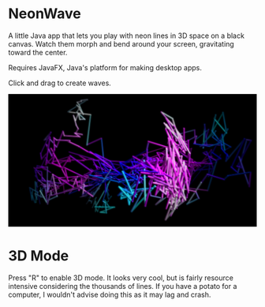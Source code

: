 # NeonWave
A little Java app that lets you play with neon lines in 3D space on a black canvas.
Watch them morph and bend around your screen, gravitating toward the center.

Requires JavaFX, Java's platform for making desktop apps.

Click and drag to create waves.

![3D Mode Screenshot](Neon_wave.png)

# 3D Mode
Press "R" to enable 3D mode. It looks very cool, but is fairly resource intensive considering the thousands of lines.
If you have a potato for a computer, I wouldn't advise doing this as it may lag and crash.
